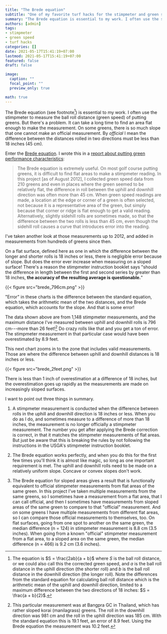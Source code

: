 ```yaml
---
title: "The Brede equation"
subtitle: "One of my favorite turf hacks for the stimpmeter and green speed"
summary: "The Brede equation is essential to my work. I often use the stimpmeter to measure the ball roll distance (green speed) of putting greens. But there's a problem. It can take a long time to find an area flat enough to make the measurement. On some greens, there is so much slope that one cannot make an official measurement."
authors: [admin]
tags: 
- stimpmeter
- green speed
- turf hacks
categories: []
date: 2021-05-17T15:41:19+07:00
lastmod: 2021-05-17T15:41:19+07:00
featured: false
draft: false

image:
  caption: ""
  focal_point: ""
  preview_only: true

math: true
---
```


The Brede equation (see footnote[^1]) is essential to my work. I often use the stimpmeter to measure the ball roll distance (green speed) of putting greens. But there's a problem. It can take a long time to find an area flat enough to make the measurement. On some greens, there is so much slope that one cannot make an official measurement. By *official* I mean the difference between the distances rolled in two directions must be less than 18 inches (45 cm). 

[^1]: The equation is $S = \frac{2ab}{a + b}$  where $S$ is the ball roll distance, or we could also call this the corrected green speed, and $a$ is the ball roll distance in the uphill direction (the shorter roll) and $b$ is the ball roll distance in the downhill direction (the longer roll). Note the differences from the standard equation for calculating ball roll distance which is the arithmetic mean of the uphill and downhill direction, limited to a maximum difference between the two directions of 18 inches: $S = \frac{a + b}{2}$.

Enter the [Brede equation](http://gsr.lib.msu.edu/1990s/1990/901110.pdf). I wrote this in a [report about putting green performance characteristics](http://www.files.asianturfgrass.com/20120802_data_report.pdf):

> The Brede equation is extremely useful. On most golf course putting greens, it is difficult to find flat areas to make a stimpmeter reading. In this project [as of August 2012], I collected green speed data from 210 greens and even in places where the green seemed to be relatively flat, the difference in roll between the uphill and downhill direction was often more than 45 cm. When green speed readings are made, a location at the edge or corner of a green is often selected, not because it is a representative area of the green, but simply because that corner or ridge is flat enough to get a valid reading. Alternatively, slightly sidehill rolls are sometimes made, so that the difference between the two rolls is less than 45 cm, even though the sidehill roll causes a curve that introduces error into the reading.

I've taken another look at those measurements up to 2012, and added in measurements from hundreds of greens since then. 

On a flat surface, defined here as one in which the difference between the longer and shorter rolls is 18 inches or less, there is negligible error because of slope. But does the error ever increase when measuring on a sloped surface! There's a reason the stimpmeter instruction booklet says "should the difference in length between the first and second series by greater than 18 inches, **the accuracy of the resulting average is questionable.**"

{{< figure src="brede_796cm.png" >}}

"Error" in these charts is the difference between the standard equation, which takes the arithmetic mean of the two distances, and the Brede equation, which accounts for the slope. And that is some error! 

The data shown above are from 1,148 stimpmeter measurements, and the maximum distance I've measured between uphill and downhill rolls is 796 cm---more than 26 feet![^2] Do crazy rolls like that and you get a ton of error. The stimpmeter measurement in that particular case would have been overestimated by 8.9 feet.

[^2]: This particular measurement was at Bangpra GC in Thailand, which has rather sloped korai (manilagrass) greens. The roll in the downhill direction was 981 cm and the roll in the uphill direction was 185 cm. With the standard equation this is 19.1 feet, an error of 8.9 feet. Using the Brede equation the measurement was 10.2 feet.

This next chart zooms in to the zone that includes valid measurements. Those are where the difference between uphill and downhill distances is 18 inches or less. 

{{< figure src="brede_2feet.png" >}}

There is less than 1 inch of overestimation at a difference of 18 inches, but the overestimation goes up rapidly as the measurements are made on increasingly sloped surfaces.

I want to point out three things in summary. 

1. A stimpmeter measurement is conducted when the difference between rolls in the uphill and downhill direction is 18 inches or less. When you do as I do, and sometimes measure to a difference of more than 18 inches, the measurement is no longer officially a stimpmeter measurement. The number you get after applying the Brede correction is correct, in that it matches the stimpmeter measurements of flat areas. But just be aware that this is breaking the rules by not following the instructions in the USGA's stimpmeter instruction booklet.

2. The Brede equation works perfectly, and when you do this for the first few times you'll think it is almost like magic, so long as one important requirement is met. The uphill and downhill rolls need to be made on a relatively uniform slope. Concave or convex slopes don't work.

3. The Brede equation for sloped areas gives a result that is functionally equivalent to official stimpmeter measurements from flat areas of the same green. In this project I've taken multiple measurements from the same greens, so I sometimes have a measurement from a flat area, that I can call official, and then I sometimes have measurements from sloped areas of the same green to compare to that "official" measurement. And on some greens I have multiple measurements from different flat areas, so I can compare those official measurements to themselves, too. On flat surfaces, going from one spot to another on the same green, the median difference (n = 124) in stimpmeter measurement is 8.8 cm (3.5 inches). When going from a known "official" stimpmeter measurement from a flat area, to a sloped area on the same green, the median difference (n = 466) is 9.2 cm (3.6 inches). 
